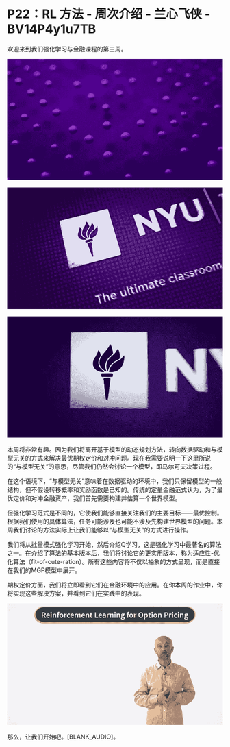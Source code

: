 # P22：RL 方法 - 周次介绍 - 兰心飞侠 - BV14P4y1u7TB

欢迎来到我们强化学习与金融课程的第三周。

![](img/62c1f18e71db8d94877788fe39e23dd2_1.png)

![](img/62c1f18e71db8d94877788fe39e23dd2_2.png)

![](img/62c1f18e71db8d94877788fe39e23dd2_3.png)

本周将非常有趣。因为我们将离开基于模型的动态规划方法，转向数据驱动和与模型无关的方式来解决最优期权定价和对冲问题。现在我需要说明一下这里所说的“与模型无关”的意思，尽管我们仍然会讨论一个模型，即马尔可夫决策过程。

在这个语境下，“与模型无关”意味着在数据驱动的环境中，我们只保留模型的一般结构，但不假设转移概率和奖励函数是已知的。传统的定量金融范式认为，为了最优定价和对冲金融资产，我们首先需要构建并估算一个世界模型。

但强化学习范式是不同的，它使我们能够直接关注我们的主要目标——最优控制。根据我们使用的具体算法，任务可能涉及也可能不涉及先构建世界模型的问题。本周我们讨论的方法实际上让我们能够以“与模型无关”的方式进行操作。

我们将从批量模式强化学习开始，然后介绍Q学习，这是强化学习中最著名的算法之一。在介绍了算法的基本版本后，我们将讨论它的更实用版本，称为适应性-优化算法（fit-of-cute-ration）。所有这些内容将不仅以抽象的方式呈现，而是直接在我们的MGP模型中展开。

期权定价方面，我们将立即看到它们在金融环境中的应用。在你本周的作业中，你将实现这些解决方案，并看到它们在实践中的表现。

![](img/62c1f18e71db8d94877788fe39e23dd2_5.png)

那么，让我们开始吧。[BLANK_AUDIO]。

